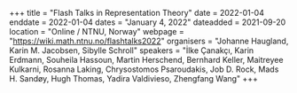 +++
title = "Flash Talks in Representation Theory"
date = 2022-01-04
enddate = 2022-01-04
dates = "January 4, 2022"
dateadded = 2021-09-20
location = "Online / NTNU, Norway"
webpage = "https://wiki.math.ntnu.no/flashtalks2022"
organisers = "Johanne Haugland, Karin M. Jacobsen, Sibylle Schroll"
speakers = "İlke Çanakçı, Karin Erdmann, Souheila Hassoun, Martin Herschend, Bernhard Keller, Maitreyee Kulkarni, Rosanna Laking, Chrysostomos Psaroudakis, Job D. Rock, Mads H. Sandøy, Hugh Thomas, Yadira Valdivieso, Zhengfang Wang"
+++
